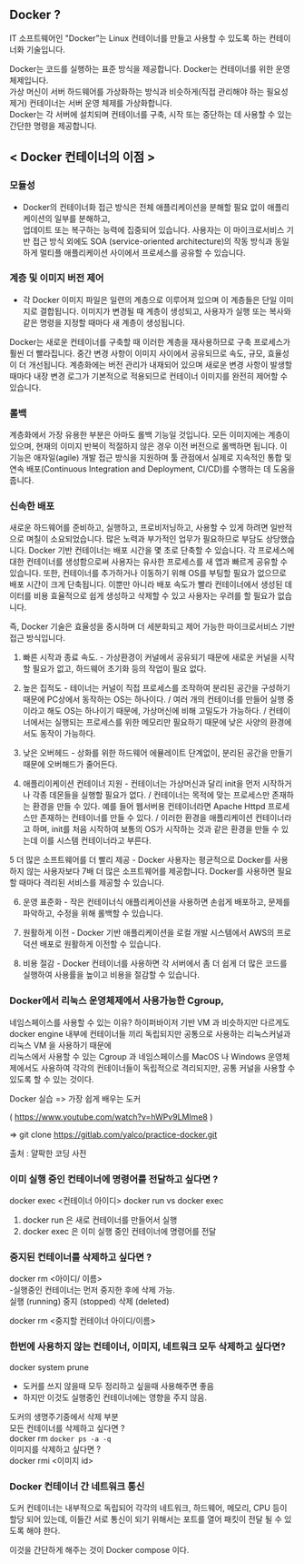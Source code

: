 ## Docker ?

IT 소프트웨어인 "Docker”는 Linux 컨테이너를 만들고 사용할 수 있도록 하는 컨테이너화 기술입니다.

Docker는 코드를 실행하는 표준 방식을 제공합니다. Docker는 컨테이너를 위한 운영 체제입니다.  
가상 머신이 서버 하드웨어를 가상화하는 방식과 비슷하게(직접 관리해야 하는 필요성 제거) 컨테이너는 서버 운영 체제를 가상화합니다.  
Docker는 각 서버에 설치되며 컨테이너를 구축, 시작 또는 중단하는 데 사용할 수 있는 간단한 명령을 제공합니다.
## < Docker 컨테이너의 이점 > 
### 모듈성
- Docker의 컨테이너화 접근 방식은 전체 애플리케이션을 분해할 필요 없이 애플리케이션의 일부를 분해하고,  
업데이트 또는 복구하는 능력에 집중되어 있습니다. 사용자는 이 마이크로서비스 기반 접근 방식 외에도 SOA  (service-oriented architecture)의
작동 방식과 동일하게 멀티플 애플리케이션 사이에서 프로세스를 공유할 수 있습니다.
### 계층 및 이미지 버전 제어
- 각 Docker 이미지 파일은 일련의 계층으로 이루어져 있으며 이 계층들은 단일 이미지로 결합됩니다. 이미지가 변경될 때 계층이 생성되고, 사용자가 실행 또는 복사와 같은 명령을 지정할 때마다 새 계층이 생성됩니다.

Docker는 새로운 컨테이너를 구축할 때 이러한 계층을 재사용하므로 구축 프로세스가 훨씬 더 빨라집니다. 중간 변경 사항이 이미지 사이에서 공유되므로 속도, 규모, 효율성이 더 개선됩니다. 계층화에는 버전 관리가 내재되어 있으며 새로운 변경 사항이 발생할 때마다 내장 변경 로그가 기본적으로 적용되므로 컨테이너 이미지를 완전히 제어할 수 있습니다.

### 롤백
계층화에서 가장 유용한 부분은 아마도 롤백 기능일 것입니다. 모든 이미지에는 계층이 있으며, 현재의 이미지 반복이 적절하지 않은 경우 이전 버전으로 롤백하면 됩니다. 이 기능은 애자일(agile) 개발 접근 방식을 지원하며 툴 관점에서 실제로 지속적인 통합 및 연속 배포(Continuous Integration and Deployment, CI/CD)를 수행하는 데 도움을 줍니다.

### 신속한 배포
새로운 하드웨어를 준비하고, 실행하고, 프로비저닝하고, 사용할 수 있게 하려면 일반적으로 며칠이 소요되었습니다. 많은 노력과 부가적인 업무가 필요하므로 부담도 상당했습니다. Docker 기반 컨테이너는 배포 시간을 몇 초로 단축할 수 있습니다. 각 프로세스에 대한 컨테이너를 생성함으로써 사용자는 유사한 프로세스를 새 앱과 빠르게 공유할 수 있습니다. 또한, 컨테이너를 추가하거나 이동하기 위해 OS를 부팅할 필요가 없으므로 배포 시간이 크게 단축됩니다. 이뿐만 아니라 배포 속도가 빨라 컨테이너에서 생성된 데이터를 비용 효율적으로 쉽게 생성하고 삭제할 수 있고 사용자는 우려를 할 필요가 없습니다.

즉, Docker 기술은 효율성을 중시하며 더 세분화되고 제어 가능한 마이크로서비스 기반 접근 방식입니다.


1. 빠른 시작과 종료 속도. - 가상환경이 커널에서 공유되기 때문에 새로운 커널을 시작할 필요가 없고, 하드웨어 초기화 등의 작업이 필요 없다.

2. 높은 집적도 - 테이너는 커널이 직접 프로세스를 조작하여 분리된 공간을 구성하기 때문에 PC상에서 동작하는 OS는 하나이다. / 여러 개의 컨테이너를 만들어 실행 중이라고 해도 OS는 하나이기 때문에, 가상머신에 비해 고밀도가 가능하다. / 컨테이너에서는 실행되는 프로세스를 위한 메모리만 필요하기 때문에 낮은 사양의 환경에서도 동작이 가능하다.

3. 낮은 오버헤드 - 상화를 위한 하드웨어 에뮬레이트 단계없이, 분리된 공간을 만들기 때문에 오버해드가 줄어든다.
4. 애플리이케이션 컨테이너 지원 -  컨테이너는 가상머신과 달리 init을 먼저 시작하거나 각종 데몬들을 실행할 필요가 없다. /  컨테이너는 목적에 맞는 프로세스만 존재하는 환경을 만들 수 있다. 예를 들어 웹서버용 컨테이너라면 Apache Httpd 프로세스만 존재하는 컨테이너를 만들 수 있다. /  이러한 환경을 애플리케이션 컨테이너라고 하며, init를 처음 시작하여 보통의 OS가 시작하는 것과 같은 환경을 만들 수 있는데 이를 시스템 컨테이너라고 부른다.

5 더 많은 소프트웨어를 더 빨리 제공 - Docker 사용자는 평균적으로 Docker를 사용하지 않는 사용자보다 7배 더 많은 소프트웨어를 제공합니다. Docker를 사용하면 필요할 때마다 격리된 서비스를 제공할 수 있습니다.

6. 운영 표준화 - 작은 컨테이너식 애플리케이션을 사용하면 손쉽게 배포하고, 문제를 파악하고, 수정을 위해 롤백할 수 있습니다.

7. 원활하게 이전 - Docker 기반 애플리케이션을 로컬 개발 시스템에서 AWS의 프로덕션 배포로 원활하게 이전할 수 있습니다.

8. 비용 절감 - Docker 컨테이너를 사용하면 각 서버에서 좀 더 쉽게 더 많은 코드를 실행하여 사용률을 높이고 비용을 절감할 수 있습니다.


### Docker에서 리눅스 운영체제에서 사용가능한 Cgroup, 
네임스페이스를 사용할 수 있는 이유?
하이퍼바이저 기반 VM 과 비슷하지만 다르게도 docker engine 내부에 컨테이너들 끼리 독립되지만 공통으로 사용하는 리눅스커널과 리눅스 VM 을 사용하기 때문에  
리눅스에서 사용할 수 있는 Cgroup 과 네임스페이스를 MacOS 나 Windows 운영체제에서도 사용하여 각각의 컨테이너들이 독립적으로 격리되지만, 공통 커널을 사용할 수 있도록 할 수 있는 것이다.  
  
Docker 실습
=> 가장 쉽게 배우는 도커

( https://www.youtube.com/watch?v=hWPv9LMlme8 )

=> git clone https://gitlab.com/yalco/practice-docker.git 

출처 : 얄팍한 코딩 사전

### 이미 실행 중인 컨테이너에 명령어를 전달하고 싶다면 ?

docker exec <컨테이너 아이디> 
docker run vs docker exec
1. docker run 은 새로 컨테이너를 만들어서 실행
2. docker exec 은 이미 실행 중인 컨테이너에 명령어를 전달

### 중지된 컨테이너를 삭제하고 싶다면 ?  
  
docker rm <아이디/ 이름>  
-실행중인 컨테이너는 먼저 중지한 후에 삭제 가능.  
실행 (running) 중지 (stopped) 삭제 (deleted)  
  
docker rm <중지할 컨테이너 아이디/이름>  
### 한번에 사용하지 않는 컨테이너, 이미지, 네트워크 모두 삭제하고 싶다면?  
  
docker system prune  

- 도커를 쓰지 않을때 모두 정리하고 싶을때 사용해주면 좋음
- 하지만 이것도 실행중인 컨테이너에는 영향을 주지 않음.
   
도커의 생명주기중에서 삭제 부분  
모든 컨테이너를 삭제하고 싶다면 ?  
docker rm `docker ps -a -q`  
이미지를 삭제하고 싶다면 ?  
docker rmi <이미지 id>

### Docker 컨테이너 간 네트워크 통신

도커 컨테이너는 내부적으로 독립되어 각각의 네트워크, 하드웨어, 메모리, CPU 등이 할당 되어 있는데, 이들간 서로 통신이 되기 위해서는 포트를 열어 패킷이 전달 될 수 있도록 해야 한다.

이것을 간단하게 해주는 것이 Docker compose 이다.
